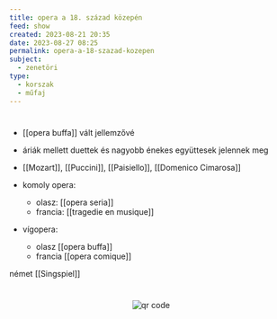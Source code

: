 ```yaml
---
title: opera a 18. század közepén
feed: show
created: 2023-08-21 20:35
date: 2023-08-27 08:25
permalink: opera-a-18-szazad-kozepen
subject:
  - zenetöri
type:
  - korszak
  - műfaj
---
```

#

- [[opera buffa]] vált jellemzővé
- áriák mellett duettek és nagyobb énekes együttesek jelennek meg
- [[Mozart]], [[Puccini]], [[Paisiello]], [[Domenico Cimarosa]]

- komoly opera:
	- olasz: [[opera seria]]
	- francia: [[tragedie en musique]]

- vígopera:
	- olasz [[opera buffa]]
	- francia [[opera comique]]

német [[Singspiel]]





#
<p style="text-align: center;"><img src="https://chart.googleapis.com/chart?cht=qr&chl=https://notes.andrasdenes.com/opera-a-18-szazad-kozepen&chs=180x180&choe=UTF-8&chld=L|2" alt="qr code"></p>

